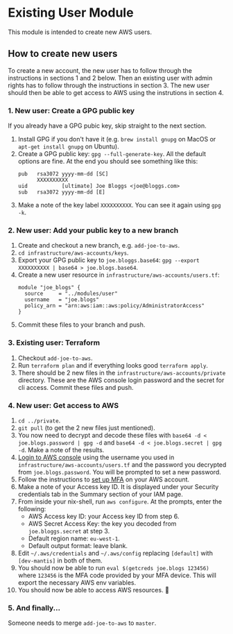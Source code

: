 # Existing User Module

This module is intended to create new AWS users.

## How to create new users

To create a new account, the new user has to follow through the instructions in sections 1 and 2 below. Then an existing user with admin rights has to follow through the instructions in section 3. The new user should then be able to get access to AWS using the instrutions in section 4.

### 1. New user: Create a GPG public key

If you already have a GPG pubic key, skip straight to the next section.

1. Install GPG if you don't have it (e.g. `brew install gnupg` on MacOS or `apt-get install gnupg` on Ubuntu).
2. Create a GPG public key: `gpg --full-generate-key`. All the default options are fine. At the end you should see something like this:
    ```
    pub   rsa3072 yyyy-mm-dd [SC]
          XXXXXXXXXX
    uid           [ultimate] Joe Bloggs <joe@bloggs.com>
    sub   rsa3072 yyyy-mm-dd [E]
    ```
3. Make a note of the key label `XXXXXXXXXX`. You can see it again using `gpg -k`.

### 2. New user: Add your public key to a new branch

1. Create and checkout a new branch, e.g. `add-joe-to-aws`.
2. `cd infrastructure/aws-accounts/keys`.
3. Export your GPG public key to `joe.bloggs.base64`: `gpg --export XXXXXXXXXX | base64 > joe.blogs.base64`.
4. Create a new user resource in `infrastructure/aws-accounts/users.tf`:
    ```
    module "joe_blogs" {
      source     = "../modules/user"
      username   = "joe.blogs"
      policy_arn = "arn:aws:iam::aws:policy/AdministratorAccess"
    }
    ```
5. Commit these files to your branch and push.

### 3. Existing user: Terraform

1. Checkout `add-joe-to-aws`.
2. Run `terraform plan` and if everything looks good `terraform apply`.
3. There should be 2 new files in the `infrastructure/aws-accounts/private` directory. These are the AWS console login password and the secret for cli access. Commit these files and push.

### 4. New user: Get access to AWS

1. `cd ../private`.
2. `git pull` (to get the 2 new files just mentioned).
3. You now need to decrypt and decode these files with `base64 -d < joe.blogs.password | gpg -d` and `base64 -d < joe.blogs.secret | gpg -d`. Make a note of the results.
4. [Login to AWS console](https://dev-mantis.signin.aws.amazon.com/console) using the username you used in `infrastructure/aws-accounts/users.tf` and the password you decrypted from `joe.blogs.password`. You will be prompted to set a new password.
5. Follow the instructions to [set up MFA](https://docs.aws.amazon.com/IAM/latest/UserGuide/id_credentials_mfa_enable_virtual.html) on your AWS account.
6. Make a note of your Access key ID. It is displayed under your Security credentials tab in the Summary section of your IAM page.
7. From inside your nix-shell, run `aws configure`. At the prompts, enter the following:
    - AWS Access key ID: your Access key ID from step 6.
    - AWS Secret Access Key: the key you decoded from `joe.bloggs.secret` at step 3.
    - Default region name: `eu-west-1`.
    - Default output format: leave blank.
8. Edit `~/.aws/credentials` and `~/.aws/config` replacing `[default]` with `[dev-mantis]` in both of them.
9. You should now be able to run `eval $(getcreds joe.blogs 123456)` where `123456` is the MFA code provided by your MFA device. This will export the necessary AWS env variables.
10. You should now be able to access AWS resources. :tada:

### 5. And finally...

Someone needs to merge `add-joe-to-aws` to `master`.
